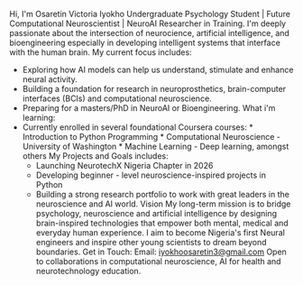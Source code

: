 Hi, I'm Osaretin Victoria Iyokho
Undergraduate Psychology Student | Future Computational Neuroscientist | NeuroAI Researcher in Training.
I'm deeply passionate about the intersection of neurocience, artificial intelligence, and bioengineering especially in developing intelligent systems that interface with the human brain.
My current focus includes: 
- Exploring how AI models can help us understand, stimulate and enhance neural activity.
- Building a foundation for research in neuroprosthetics, brain-computer interfaces (BCIs) and computational neuroscience.
- Preparing for a masters/PhD in NeuroAI or Bioengineering.
What i'm learning:
- Currently enrolled in several foundational Coursera courses:
      * Introduction to Python Programming
      * Computational Neuroscience - University of Washington
      * Machine Learning - Deep learning, amongst others
 My Projects and Goals includes:
  - Launching NeurotechX Nigeria Chapter in 2026
  - Developing beginner - level neuroscience-inspired projects in Python
  - Building a strong research portfolio to work with great leaders in the neuroscience and AI world.
Vision
  My long-term mission is to bridge psychology, neuroscience and artificial intelligence by designing brain-inspired technologies that empower both mental, medical and everyday human experience.
I aim to become Nigeria's first Neural engineers and inspire other young scientists to dream beyond boundaries.
Get in Touch:
Email: iyokhoosaretin3@gmail.com
Open to collaborations in computational neuroscience, AI for health and neurotechnology education.


